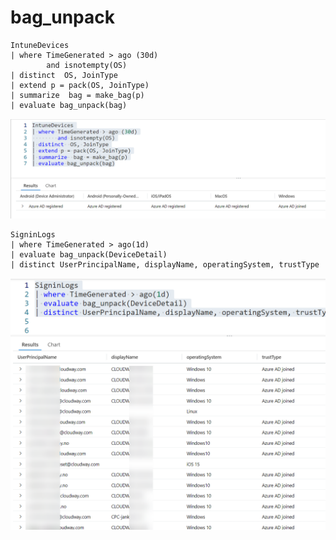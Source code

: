 # bag\_unpack

```
IntuneDevices
| where TimeGenerated > ago (30d)
        and isnotempty(OS)
| distinct  OS, JoinType
| extend p = pack(OS, JoinType)
| summarize  bag = make_bag(p)
| evaluate bag_unpack(bag)
```

![](<../../.gitbook/assets/image (24).png>)

```
SigninLogs
| where TimeGenerated > ago(1d)
| evaluate bag_unpack(DeviceDetail)
| distinct UserPrincipalName, displayName, operatingSystem, trustType
```

![](<../../.gitbook/assets/image (21).png>)

